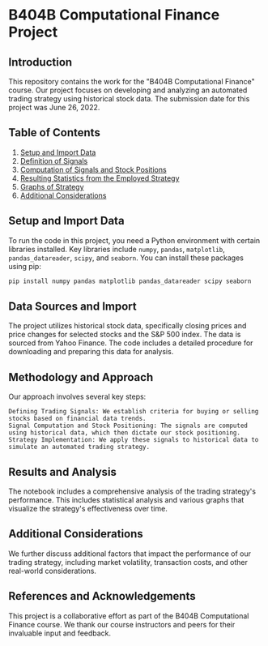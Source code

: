 # B404B Computational Finance Project

## Introduction
This repository contains the work for the "B404B Computational Finance" course. Our project focuses on developing and analyzing an automated trading strategy using historical stock data. The submission date for this project was June 26, 2022.

## Table of Contents
1. [Setup and Import Data](#setup-and-import-data)
2. [Definition of Signals](#definition-of-signals)
3. [Computation of Signals and Stock Positions](#computation-of-signals-and-stock-positions)
4. [Resulting Statistics from the Employed Strategy](#resulting-statistics-from-the-employed-strategy)
5. [Graphs of Strategy](#graphs-of-strategy)
6. [Additional Considerations](#additional-considerations)

## Setup and Import Data
To run the code in this project, you need a Python environment with certain libraries installed. Key libraries include `numpy`, `pandas`, `matplotlib`, `pandas_datareader`, `scipy`, and `seaborn`. You can install these packages using pip:
```bash
pip install numpy pandas matplotlib pandas_datareader scipy seaborn
```

## Data Sources and Import

The project utilizes historical stock data, specifically closing prices and price changes for selected stocks and the S&P 500 index. The data is sourced from Yahoo Finance. The code includes a detailed procedure for downloading and preparing this data for analysis.

## Methodology and Approach

Our approach involves several key steps:

    Defining Trading Signals: We establish criteria for buying or selling stocks based on financial data trends.
    Signal Computation and Stock Positioning: The signals are computed using historical data, which then dictate our stock positioning.
    Strategy Implementation: We apply these signals to historical data to simulate an automated trading strategy.

## Results and Analysis

The notebook includes a comprehensive analysis of the trading strategy's performance. This includes statistical analysis and various graphs that visualize the strategy's effectiveness over time.

## Additional Considerations

We further discuss additional factors that impact the performance of our trading strategy, including market volatility, transaction costs, and other real-world considerations.

## References and Acknowledgements

This project is a collaborative effort as part of the B404B Computational Finance course. We thank our course instructors and peers for their invaluable input and feedback.
